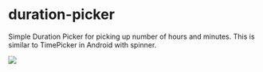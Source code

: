 # duration-picker
Simple Duration Picker for picking up number of hours and minutes.
This is similar to TimePicker in Android with spinner.

![](giffy.gif)
